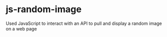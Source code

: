 # js-random-image
Used JavaScript to interact with an API to pull and display a random image on a web page

